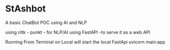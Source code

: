 # StAshbot
A basic ChatBot POC using AI and NLP

using  nltk - punkt - for NLP/AI
using FastAPI -to serve it as a web API

Running From Terminal on Local will start the local FastApi 
  uvicorn main:app 

